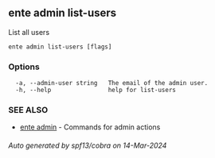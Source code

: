 ## ente admin list-users

List all users

```
ente admin list-users [flags]
```

### Options

```
  -a, --admin-user string   The email of the admin user. 
  -h, --help                help for list-users
```

### SEE ALSO

* [ente admin](ente_admin.md)	 - Commands for admin actions

###### Auto generated by spf13/cobra on 14-Mar-2024
